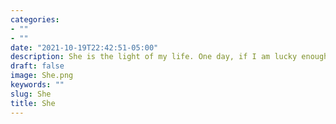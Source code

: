 ```yaml
---
categories:
- ""
- ""
date: "2021-10-19T22:42:51-05:00"
description: She is the light of my life. One day, if I am lucky enough, I may be able to get the chance, to spend the rest of life with her. Fighting for people we love is really a meaningful goal. Love ya, Shile Xiao.
draft: false
image: She.png
keywords: ""
slug: She
title: She
---
```

